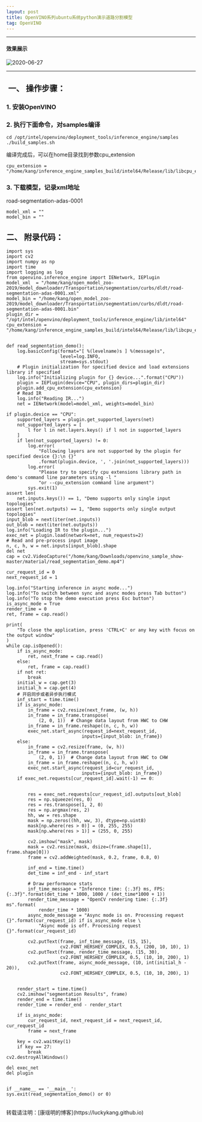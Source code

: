 ```yaml
---
layout: post
title: OpenVINO系列ubuntu系统python演示道路分割模型
tag: OpenVINO
---
```


***

#### 效果展示  

![2020-06-27](https://cdn.jsdelivr.net/gh/luckykang/picture_bed/blogs_images/2020-06-27.png)

***  

##  一、 操作步骤：

### 1. 安装OpenVINO

### 2. 执行下面命令，对samples编译
    cd /opt/intel/openvino/deployment_tools/inference_engine/samples
    ./build_samples.sh 

编译完成后，可以在home目录找到参数cpu_extension
    
    cpu_extension = "/home/kang/inference_engine_samples_build/intel64/Release/lib/libcpu_extension.so"

### 3. 下载模型，记录xml地址
road-segmentation-adas-0001

    model_xml = ""   
    model_bin = ""

##  二、 附录代码：
    import sys
    import cv2
    import numpy as np
    import time
    import logging as log
    from openvino.inference_engine import IENetwork, IEPlugin
    model_xml  = "/home/kang/open_model_zoo-2019/model_downloader/Transportation/segmentation/curbs/dldt/road-segmentation-adas-0001.xml"
    model_bin = "/home/kang/open_model_zoo-2019/model_downloader/Transportation/segmentation/curbs/dldt/road-segmentation-adas-0001.bin"
    plugin_dir = "/opt/intel/openvino/deployment_tools/inference_engine/lib/intel64"
    cpu_extension = "/home/kang/inference_engine_samples_build/intel64/Release/lib/libcpu_extension.so"


    def read_segmentation_demo():
        log.basicConfig(format="[ %(levelname)s ] %(message)s",
                        level=log.INFO,
                        stream=sys.stdout)
        # Plugin initialization for specified device and load extensions library if specified
        log.info("Initializing plugin for {} device...".format("CPU"))
        plugin = IEPlugin(device="CPU", plugin_dirs=plugin_dir)
        plugin.add_cpu_extension(cpu_extension)
        # Read IR
        log.info("Reading IR...")
        net = IENetwork(model=model_xml, weights=model_bin)

    if plugin.device == "CPU":
        supported_layers = plugin.get_supported_layers(net)
        not_supported_layers = [
            l for l in net.layers.keys() if l not in supported_layers
        ]
        if len(not_supported_layers) != 0:
            log.error(
                "Following layers are not supported by the plugin for specified device {}:\n {}"
                .format(plugin.device, ', '.join(not_supported_layers)))
            log.error(
                "Please try to specify cpu extensions library path in demo's command line parameters using -l "
                "or --cpu_extension command line argument")
            sys.exit(1)
    assert len(
        net.inputs.keys()) == 1, "Demo supports only single input topologies"
    assert len(net.outputs) == 1, "Demo supports only single output topologies"
    input_blob = next(iter(net.inputs))
    out_blob = next(iter(net.outputs))
    log.info("Loading IR to the plugin...")
    exec_net = plugin.load(network=net, num_requests=2)
    # Read and pre-process input image
    n, c, h, w = net.inputs[input_blob].shape
    del net
    cap = cv2.VideoCapture("/home/kang/Downloads/openvino_sample_show-master/material/read_segmentation_demo.mp4")

    cur_request_id = 0
    next_request_id = 1

    log.info("Starting inference in async mode...")
    log.info("To switch between sync and async modes press Tab button")
    log.info("To stop the demo execution press Esc button")
    is_async_mode = True
    render_time = 0
    ret, frame = cap.read()

    print(
        "To close the application, press 'CTRL+C' or any key with focus on the output window"
    )
    while cap.isOpened():
        if is_async_mode:
            ret, next_frame = cap.read()
        else:
            ret, frame = cap.read()
        if not ret:
            break
        initial_w = cap.get(3)
        initial_h = cap.get(4)
        # 开启同步或者异步执行模式
        inf_start = time.time()
        if is_async_mode:
            in_frame = cv2.resize(next_frame, (w, h))
            in_frame = in_frame.transpose(
                (2, 0, 1))  # Change data layout from HWC to CHW
            in_frame = in_frame.reshape((n, c, h, w))
            exec_net.start_async(request_id=next_request_id,
                                inputs={input_blob: in_frame})
        else:
            in_frame = cv2.resize(frame, (w, h))
            in_frame = in_frame.transpose(
                (2, 0, 1))  # Change data layout from HWC to CHW
            in_frame = in_frame.reshape((n, c, h, w))
            exec_net.start_async(request_id=cur_request_id,
                                inputs={input_blob: in_frame})
        if exec_net.requests[cur_request_id].wait(-1) == 0:


            res = exec_net.requests[cur_request_id].outputs[out_blob]
            res = np.squeeze(res, 0)
            res = res.transpose(1, 2, 0)  
            res = np.argmax(res, 2)
            hh, ww = res.shape
            mask = np.zeros((hh, ww, 3), dtype=np.uint8)
            mask[np.where(res > 0)] = (0, 255, 255)
            mask[np.where(res > 1)] = (255, 0, 255)

            cv2.imshow("mask", mask)
            mask = cv2.resize(mask, dsize=(frame.shape[1], frame.shape[0]))
            frame = cv2.addWeighted(mask, 0.2, frame, 0.8, 0)

            inf_end = time.time()
            det_time = inf_end - inf_start

            # Draw performance stats
            inf_time_message = "Inference time: {:.3f} ms, FPS:{:.3f}".format(det_time * 1000, 1000 / (det_time*1000 + 1))
            render_time_message = "OpenCV rendering time: {:.3f} ms".format(
                render_time * 1000)
            async_mode_message = "Async mode is on. Processing request {}".format(cur_request_id) if is_async_mode else \
                "Async mode is off. Processing request {}".format(cur_request_id)

            cv2.putText(frame, inf_time_message, (15, 15),
                        cv2.FONT_HERSHEY_COMPLEX, 0.5, (200, 10, 10), 1)
            cv2.putText(frame, render_time_message, (15, 30),
                        cv2.FONT_HERSHEY_COMPLEX, 0.5, (10, 10, 200), 1)
            cv2.putText(frame, async_mode_message, (10, int(initial_h - 20)),
                        cv2.FONT_HERSHEY_COMPLEX, 0.5, (10, 10, 200), 1)


        render_start = time.time()
        cv2.imshow("segmentation Results", frame)
        render_end = time.time()
        render_time = render_end - render_start

        if is_async_mode:
            cur_request_id, next_request_id = next_request_id, cur_request_id
            frame = next_frame

        key = cv2.waitKey(1)
        if key == 27:
            break
    cv2.destroyAllWindows()

    del exec_net
    del plugin


    if __name__ == '__main__':
    sys.exit(read_segmentation_demo() or 0)



<br>
转载请注明：[康瑶明的博客](https://luckykang.github.io) 


